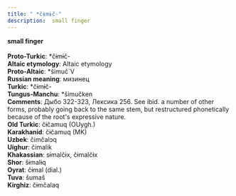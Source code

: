 ```yaml
---
title: " *čɨmɨč-"
description:  small finger
---
```

<p data-pagefind-weight="0.5">
<strong> small finger</strong><br><br>
<strong>Proto-Turkic</strong>:  *čɨmɨč-<br>
<strong>Altaic etymology</strong>:  Altaic etymology<br>
<strong> Proto-Altaic</strong>:  *šimuč`V<br>
<strong>Russian meaning</strong>:  мизинец<br>
<strong>Turkic</strong>:  *čɨmɨč-<br>
<strong>Tungus-Manchu</strong>:  *šimučken<br>
<strong>Comments</strong>:  Дыбо 322-323, Лексика 256. See ibid. a number of other forms, probably going back to the same stem, but restructured phonetically because of the root's expressive nature.<br>
<strong>Old Turkic</strong>:  čɨčamuq (OUygh.)<br>
<strong>Karakhanid</strong>:  čɨčamuq (MK)<br>
<strong>Uzbek</strong>:  čimčalɔq<br>
<strong>Uighur</strong>:  čimalik<br>
<strong>Khakassian</strong>:  sɨmalčɨx, čɨmalčɨx<br>
<strong>Shor</strong>:  šɨmalɨq<br>
<strong>Oyrat</strong>:  čɨmal (dial.)<br>
<strong>Tuva</strong>:  šumaš<br>
<strong>Kirghiz</strong>:  čɨmčalaq<br>

</p>
